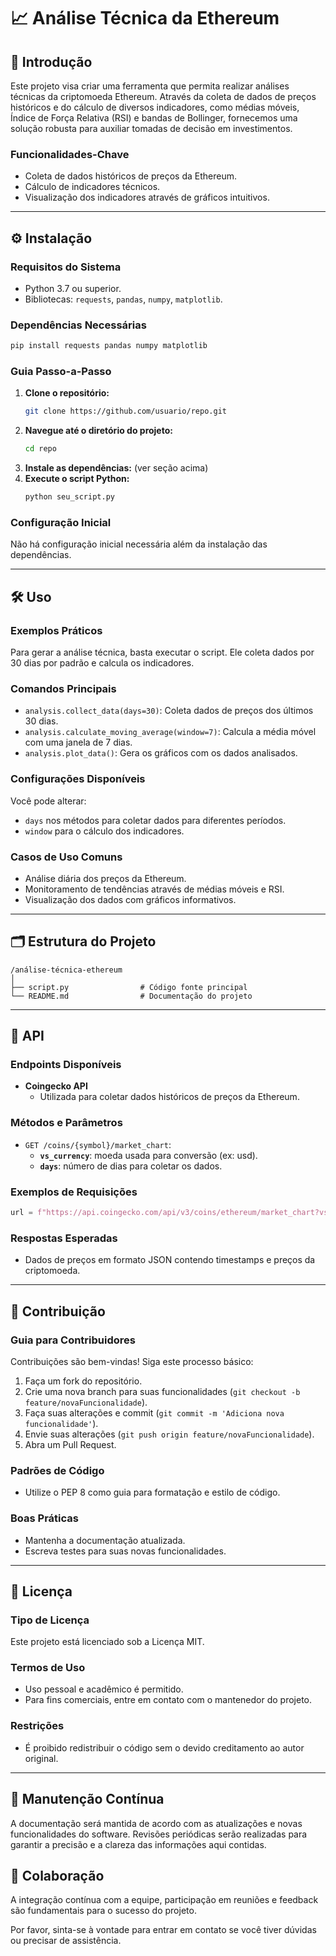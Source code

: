 # 📈 Análise Técnica da Ethereum

## 🌟 Introdução
Este projeto visa criar uma ferramenta que permita realizar análises técnicas da criptomoeda Ethereum. Através da coleta de dados de preços históricos e do cálculo de diversos indicadores, como médias móveis, Índice de Força Relativa (RSI) e bandas de Bollinger, fornecemos uma solução robusta para auxiliar tomadas de decisão em investimentos.

### Funcionalidades-Chave
- Coleta de dados históricos de preços da Ethereum.
- Cálculo de indicadores técnicos.
- Visualização dos indicadores através de gráficos intuitivos.

---

## ⚙️ Instalação

### Requisitos do Sistema
- Python 3.7 ou superior.
- Bibliotecas: `requests`, `pandas`, `numpy`, `matplotlib`.

### Dependências Necessárias
```bash
pip install requests pandas numpy matplotlib
```

### Guia Passo-a-Passo
1. **Clone o repositório:**
   ```bash
   git clone https://github.com/usuario/repo.git
   ```
2. **Navegue até o diretório do projeto:**
   ```bash
   cd repo
   ```
3. **Instale as dependências:** (ver seção acima)
4. **Execute o script Python:**
   ```bash
   python seu_script.py
   ```

### Configuração Inicial
Não há configuração inicial necessária além da instalação das dependências.

---

## 🛠️ Uso

### Exemplos Práticos
Para gerar a análise técnica, basta executar o script. Ele coleta dados por 30 dias por padrão e calcula os indicadores.

### Comandos Principais
- `analysis.collect_data(days=30)`: Coleta dados de preços dos últimos 30 dias.
- `analysis.calculate_moving_average(window=7)`: Calcula a média móvel com uma janela de 7 dias.
- `analysis.plot_data()`: Gera os gráficos com os dados analisados.

### Configurações Disponíveis
Você pode alterar:
- `days` nos métodos para coletar dados para diferentes períodos.
- `window` para o cálculo dos indicadores.

### Casos de Uso Comuns
- Análise diária dos preços da Ethereum.
- Monitoramento de tendências através de médias móveis e RSI.
- Visualização dos dados com gráficos informativos.

---

## 🗂️ Estrutura do Projeto

```
/análise-técnica-ethereum
│
├── script.py                # Código fonte principal
└── README.md                # Documentação do projeto
```

---

## 📡 API

### Endpoints Disponíveis
- **Coingecko API**
  - Utilizada para coletar dados históricos de preços da Ethereum.
  
### Métodos e Parâmetros
- `GET /coins/{symbol}/market_chart`:
  - **`vs_currency`**: moeda usada para conversão (ex: usd).
  - **`days`**: número de dias para coletar os dados.

### Exemplos de Requisições
```python
url = f"https://api.coingecko.com/api/v3/coins/ethereum/market_chart?vs_currency=usd&days=30"
```

### Respostas Esperadas
- Dados de preços em formato JSON contendo timestamps e preços da criptomoeda.

---

## 🤝 Contribuição

### Guia para Contribuidores
Contribuições são bem-vindas! Siga este processo básico:
1. Faça um fork do repositório.
2. Crie uma nova branch para suas funcionalidades (`git checkout -b feature/novaFuncionalidade`).
3. Faça suas alterações e commit (`git commit -m 'Adiciona nova funcionalidade'`).
4. Envie suas alterações (`git push origin feature/novaFuncionalidade`).
5. Abra um Pull Request.

### Padrões de Código
- Utilize o PEP 8 como guia para formatação e estilo de código.
  
### Boas Práticas
- Mantenha a documentação atualizada.
- Escreva testes para suas novas funcionalidades.

---

## 📄 Licença

### Tipo de Licença
Este projeto está licenciado sob a Licença MIT.

### Termos de Uso
- Uso pessoal e acadêmico é permitido.
- Para fins comerciais, entre em contato com o mantenedor do projeto.

### Restrições
- É proibido redistribuir o código sem o devido creditamento ao autor original.

---

## 🔄 Manutenção Contínua
A documentação será mantida de acordo com as atualizações e novas funcionalidades do software. Revisões periódicas serão realizadas para garantir a precisão e a clareza das informações aqui contidas.

## 🤝 Colaboração
A integração contínua com a equipe, participação em reuniões e feedback são fundamentais para o sucesso do projeto.

Por favor, sinta-se à vontade para entrar em contato se você tiver dúvidas ou precisar de assistência.